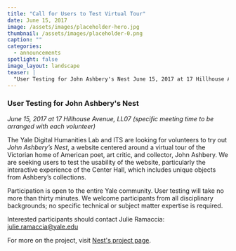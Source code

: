 ```yaml
---
title: "Call for Users to Test Virtual Tour"
date: June 15, 2017
image: /assets/images/placeholder-hero.jpg
thumbnail: /assets/images/placeholder-0.png
caption: ""
categories: 
  - announcements
spotlight: false 
image_layout: landscape
teaser: |
  "User Testing for John Ashbery's Nest June 15, 2017 at 17 Hillhouse Avenue, LL07​ (specific meeting time to be arranged with each volunteer) The Yale Digital Humanities Lab and ITS are looking for..."
---
```


<h3>User Testing for John Ashbery's Nest</h3>
<em>June 15, 2017 at 17 Hillhouse Avenue, LL07</em>
<em>(specific meeting time to be arranged with each volunteer)</em>
  
The Yale Digital Humanities Lab and ITS are looking for volunteers to try out <em>John Ashbery’s Nest</em>, a website centered around a virtual tour of the Victorian home of American poet, art critic, and collector, John Ashbery. We are seeking users to test the usability of the website, particularly the interactive experience of the Center Hall, which includes unique objects from Ashbery’s collections.
    
Participation is open to the entire Yale community. User testing will take no more than thirty minutes. We welcome participants from all disciplinary backgrounds; no specific technical or subject matter expertise is required.
    
Interested participants should contact Julie Ramaccia: <a href="mailto:julie.ramaccia@yale.edu">julie.ramaccia@yale.edu</a>
   
For more on the project, visit <a href="http://web.library.yale.edu/dhlab/nest" target="_blank">Nest's project page</a>.
